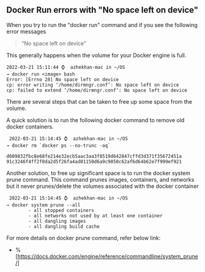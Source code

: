 ## Docker Run errors with "No space left on device"

When you try to run the "docker run" command and if you see the following error messages
>  "No space left on device"

This generally happens when the volume for your Docker engine is full.

```
2022-03-21 15:11:44 ⌚  azhekhan-mac in ~/OS
→ docker run <image> bash
Error: [Errno 28] No space left on device
cp: error writing ‘/home/dirmngr.conf’: No space left on device
cp: failed to extend ‘/home/dirmngr.conf’: No space left on device
```

There are several steps that can be taken to free up some space from the volume.

A quick solution is to run the following docker command to remove old docker containers.

```
 2022-03-21 15:14:45 ⌚  azhekhan-mac in ~/OS
→ docker rm `docker ps --no-trunc -aq`

d609832fbc8e68fe214e32ecb5aac3aa3f8519d642847cffd3d371f35672451a
91c3246f4ff2f0da2d5f26fa4ad01150d6a9c9050c62af6d64b62e7f999ef921
```

Another solution, to free up significant space is to run the docker system prune command. 
This command prunes images, containers, and networks but it never prunes/delete the volumes associated with the docker container

```
 2022-03-21 15:14:45 ⌚  azhekhan-mac in ~/OS
→ docker system prune --all
        - all stopped containers
        - all networks not used by at least one container
        - all dangling images
        - all dangling build cache
```
For more details on docker prune command, refer below link:
* %[https://docs.docker.com/engine/reference/commandline/system_prune/]